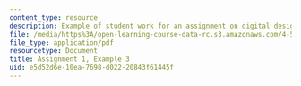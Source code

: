 ```yaml
---
content_type: resource
description: Example of student work for an assignment on digital design and fabrication.
file: /media/https%3A/open-learning-course-data-rc.s3.amazonaws.com/4-510-digital-design-fabrication-fall-2008/e5d52d6e10ea7698d02220843f61445f_assn1_example3.pdf
file_type: application/pdf
resourcetype: Document
title: Assignment 1, Example 3
uid: e5d52d6e-10ea-7698-d022-20843f61445f
---
```

